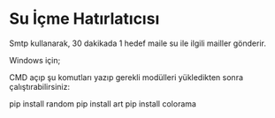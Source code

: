 # Su İçme Hatırlatıcısı
Smtp kullanarak, 30 dakikada 1 hedef maile su ile ilgili mailler gönderir.

Windows için;

CMD açıp şu komutları yazıp gerekli modülleri yükledikten sonra çalıştırabilirsiniz:

pip install random
pip install art
pip install colorama
